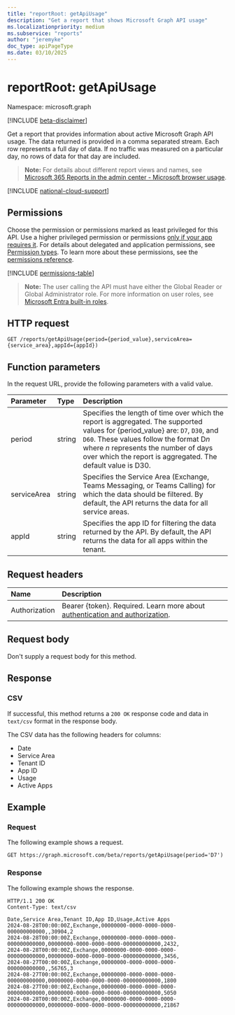 ```yaml
---
title: "reportRoot: getApiUsage"
description: "Get a report that shows Microsoft Graph API usage"
ms.localizationpriority: medium
ms.subservice: "reports"
author: "jeremyke"
doc_type: apiPageType
ms.date: 03/10/2025
---
```


# reportRoot: getApiUsage

Namespace: microsoft.graph

[!INCLUDE [beta-disclaimer](../../includes/beta-disclaimer.md)]

Get a report that provides information about active Microsoft Graph API usage. The data returned is provided in a comma separated stream. Each row represents a full day of data. If no traffic was measured on a particular day, no rows of data for that day are included.

> **Note:** For details about different report views and names, see [Microsoft 365 Reports in the admin center - Microsoft browser usage](/microsoft-365/admin/activity-reports/browser-usage-report).

[!INCLUDE [national-cloud-support](../../includes/global-only.md)]

## Permissions

Choose the permission or permissions marked as least privileged for this API. Use a higher privileged permission or permissions [only if your app requires it](/graph/permissions-overview#best-practices-for-using-microsoft-graph-permissions). For details about delegated and application permissions, see [Permission types](/graph/permissions-overview#permission-types). To learn more about these permissions, see the [permissions reference](/graph/permissions-reference).

<!-- { "blockType": "permissions", "name": "reportroot_getapiquota" } -->
[!INCLUDE [permissions-table](../includes/permissions/reportroot-getapiusage-permissions.md)]

> **Note:** The user calling the API must have either the Global Reader or Global Administrator role. For more information on user roles, see  [Microsoft Entra built-in roles](/entra/identity/role-based-access-control/permissions-reference).

## HTTP request

<!-- { "blockType": "ignored" } -->

```http
GET /reports/getApiUsage(period={period_value},serviceArea={service_area},appId={appId})
```

## Function parameters

In the request URL, provide the following parameters with a valid value.

| Parameter | Type   | Description                                                                                                                                                                                                                                             |
| :-------- | :----- | :------------------------------------------------------------------------------------------------------------------------------------------------------------------------------------------------------------------------------------------------------ |
| period    | string | Specifies the length of time over which the report is aggregated. The supported values for {period_value} are: `D7`, `D30`, and `D60`. These values follow the format D*n* where *n* represents the number of days over which the report is aggregated. The default value is D30. |
| serviceArea | string | Specifies the Service Area (Exchange, Teams Messaging, or Teams Calling) for which the data should be filtered. By default, the API returns the data for all service areas. |
| appId | string | Specifies the app ID for filtering the data returned by the API. By default, the API returns the data for all apps within the tenant. |

## Request headers

| Name          | Description               |
| :------------ | :------------------------ |
|Authorization|Bearer {token}. Required. Learn more about [authentication and authorization](/graph/auth/auth-concepts).|

## Request body

Don't supply a request body for this method.

## Response

### CSV

If successful, this method returns a `200 OK` response code and data in `text/csv` format in the response body.

The CSV data has the following headers for columns:

- Date
- Service Area
- Tenant ID
- App ID
- Usage
- Active Apps

## Example

### Request

The following example shows a request.

<!-- {
  "blockType": "ignored",
  "name": "reportroot_getapiquota_csv"
}-->
```http
GET https://graph.microsoft.com/beta/reports/getApiUsage(period='D7')
```

### Response

The following example shows the response.

<!-- {
  "blockType": "response",
  "truncated": true,
  "@odata.type": "text/csv"
} -->
```http
HTTP/1.1 200 OK
Content-Type: text/csv

Date,Service Area,Tenant ID,App ID,Usage,Active Apps
2024-08-28T00:00:00Z,Exchange,00000000-0000-0000-0000-000000000000,,30904,2
2024-08-28T00:00:00Z,Exchange,00000000-0000-0000-0000-000000000000,00000000-0000-0000-0000-000000000000,2432,
2024-08-28T00:00:00Z,Exchange,00000000-0000-0000-0000-000000000000,00000000-0000-0000-0000-000000000000,3456,
2024-08-27T00:00:00Z,Exchange,00000000-0000-0000-0000-000000000000,,56765,3
2024-08-27T00:00:00Z,Exchange,00000000-0000-0000-0000-000000000000,00000000-0000-0000-0000-000000000000,1800
2024-08-27T00:00:00Z,Exchange,00000000-0000-0000-0000-000000000000,00000000-0000-0000-0000-000000000000,5050
2024-08-28T00:00:00Z,Exchange,00000000-0000-0000-0000-000000000000,00000000-0000-0000-0000-000000000000,21867
```
